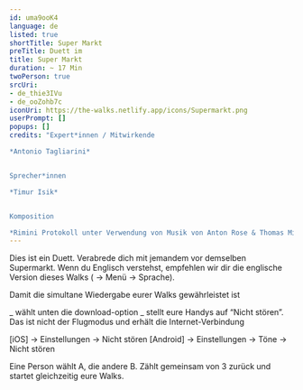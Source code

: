```yaml
---
id: uma9ooK4
language: de
listed: true
shortTitle: Super Markt
preTitle: Duett im
title: Super Markt
duration: ~ 17 Min
twoPerson: true
srcUri:
- de_thie3IVu
- de_ooZohb7c
iconUri: https://the-walks.netlify.app/icons/Supermarkt.png
userPrompt: []
popups: []
credits: "Expert*innen / Mitwirkende

*Antonio Tagliarini*


Sprecher*innen

*Timur Isik*


Komposition

*Rimini Protokoll unter Verwendung von Musik von Anton Rose & Thomas Mielmann, sowie aus dem Film “Four rebounds to death” von Laurids Koehne und Tibor Koehne, Komponiert von Linus Rogsch, Produziert von: Laurids Koehne und Tibor Koehne.*"
---
```

Dies ist ein Duett. Verabrede dich mit jemandem vor demselben Supermarkt. Wenn du Englisch verstehst, empfehlen wir dir die englische Version dieses Walks ( → Menü → Sprache).


Damit die simultane Wiedergabe eurer Walks gewährleistet ist

_ wählt unten die download-option 
_ stellt eure Handys auf “Nicht stören”. Das ist nicht der Flugmodus und erhält die Internet-Verbindung


[iOS] → Einstellungen → Nicht stören
[Android] → Einstellungen → Töne → Nicht stören


Eine Person wählt A, die andere B. Zählt gemeinsam von 3 zurück und startet gleichzeitig eure Walks.